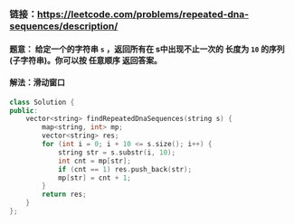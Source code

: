 ### 链接：https://leetcode.com/problems/repeated-dna-sequences/description/

#### 题意： 给定一个的字符串 `s` ，返回所有在 s中出现不止一次的 **长度为 `10`** 的序列(子字符串)。你可以按 **任意顺序** 返回答案。

#### 解法：滑动窗口

```c++
class Solution {
public:
    vector<string> findRepeatedDnaSequences(string s) {
        map<string, int> mp;
        vector<string> res;
        for (int i = 0; i + 10 <= s.size(); i++) {
            string str = s.substr(i, 10);
            int cnt = mp[str];
            if (cnt == 1) res.push_back(str);
            mp[str] = cnt + 1;
        }
        return res;
    }
};
```

